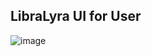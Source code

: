 ## LibraLyra UI for User
![image](https://github.com/AASProjectWebPro/Frontend-User/assets/147703897/845583cc-957a-407d-b6ab-faf0b846343f)
